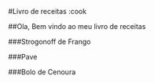 #Livro de receitas :cook

##Ola, Bem vindo ao meu livro de receitas 

###Strogonoff de Frango

###Pave

###Bolo de Cenoura
